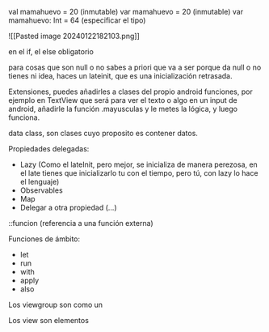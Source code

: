 
val mamahuevo = 20 (inmutable)
var mamahuevo = 20 (inmutable)
var mamahuevo: Int = 64 (especificar el tipo)

![[Pasted image 20240122182103.png]]

en el if, el else obligatorio 

para cosas que son null o no sabes a priori que va a ser porque da null o no tienes ni idea, haces un lateinit, que es una inicialización retrasada.

Extensiones, puedes añadirles a clases del propio android funciones, por ejemplo en TextView que será para ver el texto o algo en un input de android, añadirle la función .mayusculas y le metes la lógica, y luego funciona.

data class, son clases cuyo proposito es contener datos.

Propiedades delegadas:
* Lazy (Como el lateInit, pero mejor, se inicializa de manera perezosa, en el late tienes que inicializarlo tu con el tiempo, pero tú, con lazy lo hace el lenguaje)
* Observables
* Map
* Delegar a otra propiedad (...)

::funcion (referencia a una función externa)

Funciones de ámbito:
* let
* run
* with
* apply
* also

Los viewgroup son como un <div>
Los view son elementos 
